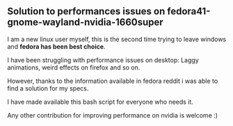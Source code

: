 ## Solution to performances issues on fedora41-gnome-wayland-nvidia-1660super

I am a new linux user myself, this is the second time trying to leave windows and **fedora has been best choice**.

I have been struggling with performance issues on desktop: Laggy animations, weird effects on firefox and so on.

However, thanks to the information available in fedora reddit i was able to find a solution for my specs.

I have made available this bash script for everyone who needs it.

Any other contribution for improving performance on nvidia is welcome :)
